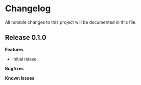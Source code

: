 # Changelog

All notable changes to this project will be documented in this file.

## Release 0.1.0

**Features**

  - Initial relase

**Bugfixes**

**Known Issues**

